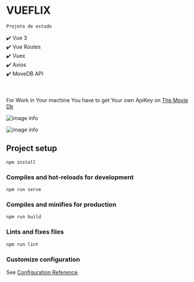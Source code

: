 # VUEFLIX
```
Projeto de estudo
```
✔️ Vue 3 <br>
✔️ Vue Routes <br>
✔️ Vuex <br>
✔️ Axios <br>
✔️ MoveDB API <br>
<br><br>


For Work in Your machine You have to get Your own ApiKey on [The Movie Db](https://developers.themoviedb.org/)


![image info](./img/netflix01.gif)

![image info](./img/netflix02.gif)






## Project setup
```
npm install
```

### Compiles and hot-reloads for development
```
npm run serve
```

### Compiles and minifies for production
```
npm run build
```

### Lints and fixes files
```
npm run lint
```

### Customize configuration
See [Configuration Reference](https://cli.vuejs.org/config/).
